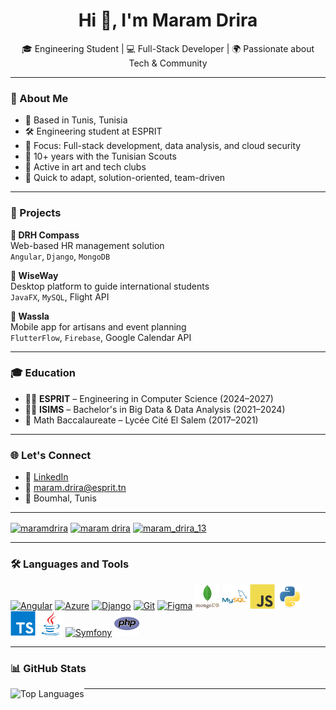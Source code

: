 <h1 align="center">Hi 👋, I'm Maram Drira</h1>

<p align="center">
  🎓 Engineering Student | 💻 Full-Stack Developer | 🌍 Passionate about Tech & Community
</p>

---

### 🧠 About Me

- 📍 Based in Tunis, Tunisia  
- 🛠️ Engineering student at ESPRIT  
- 🎯 Focus: Full-stack development, data analysis, and cloud security  
- 🤝 10+ years with the Tunisian Scouts  
- 🎨 Active in art and tech clubs  
- 🧩 Quick to adapt, solution-oriented, team-driven

---

### 🧪 Projects

**🔹 DRH Compass**  
Web-based HR management solution  
`Angular`, `Django`, `MongoDB`

**🔹 WiseWay**  
Desktop platform to guide international students  
`JavaFX`, `MySQL`, Flight API

**🔹 Wassla**  
Mobile app for artisans and event planning  
`FlutterFlow`, `Firebase`, Google Calendar API

---

### 🎓 Education

- 🧑‍🎓 **ESPRIT** – Engineering in Computer Science (2024–2027)  
- 🧑‍🎓 **ISIMS** – Bachelor's in Big Data & Data Analysis (2021–2024)  
- 📐 Math Baccalaureate – Lycée Cité El Salem (2017–2021)

---

### 🌐 Let's Connect

- 💼 [LinkedIn](https://www.linkedin.com/in/maramdrira)  
- 📧 maram.drira@esprit.tn  
- 📍 Boumhal, Tunis  

---

<p align="left">
<a href="https://linkedin.com/in/maramdrira" target="blank"><img align="center" src="https://raw.githubusercontent.com/rahuldkjain/github-profile-readme-generator/master/src/images/icons/Social/linked-in-alt.svg" alt="maramdrira" height="30" width="40" /></a>
<a href="https://fb.com/maram drira" target="blank"><img align="center" src="https://raw.githubusercontent.com/rahuldkjain/github-profile-readme-generator/master/src/images/icons/Social/facebook.svg" alt="maram drira" height="30" width="40" /></a>
<a href="https://instagram.com/maram_drira_13" target="blank"><img align="center" src="https://raw.githubusercontent.com/rahuldkjain/github-profile-readme-generator/master/src/images/icons/Social/instagram.svg" alt="maram_drira_13" height="30" width="40" /></a>
</p>

---

### 🛠️ Languages and Tools

<p align="left">
  <a href="https://angular.io" target="_blank"><img src="https://angular.io/assets/images/logos/angular/angular.svg" alt="Angular" width="40" height="40"/></a>
  <a href="https://azure.microsoft.com" target="_blank"><img src="https://www.vectorlogo.zone/logos/microsoft_azure/microsoft_azure-icon.svg" alt="Azure" width="40" height="40"/></a>
  <a href="https://www.djangoproject.com/" target="_blank"><img src="https://cdn.worldvectorlogo.com/logos/django.svg" alt="Django" width="40" height="40"/></a>
  <a href="https://git-scm.com/" target="_blank"><img src="https://www.vectorlogo.zone/logos/git-scm/git-scm-icon.svg" alt="Git" width="40" height="40"/></a>
  <a href="https://www.figma.com/" target="_blank"><img src="https://www.vectorlogo.zone/logos/figma/figma-icon.svg" alt="Figma" width="40" height="40"/></a>
  <a href="https://www.mongodb.com/" target="_blank"><img src="https://raw.githubusercontent.com/devicons/devicon/master/icons/mongodb/mongodb-original-wordmark.svg" alt="MongoDB" width="40" height="40"/></a>
  <a href="https://www.mysql.com/" target="_blank"><img src="https://raw.githubusercontent.com/devicons/devicon/master/icons/mysql/mysql-original-wordmark.svg" alt="MySQL" width="40" height="40"/></a>
  <a href="https://developer.mozilla.org/en-US/docs/Web/JavaScript" target="_blank"><img src="https://raw.githubusercontent.com/devicons/devicon/master/icons/javascript/javascript-original.svg" alt="JavaScript" width="40" height="40"/></a>
  <a href="https://www.python.org" target="_blank"><img src="https://raw.githubusercontent.com/devicons/devicon/master/icons/python/python-original.svg" alt="Python" width="40" height="40"/></a>
  <a href="https://www.typescriptlang.org/" target="_blank"><img src="https://raw.githubusercontent.com/devicons/devicon/master/icons/typescript/typescript-original.svg" alt="TypeScript" width="40" height="40"/></a>
  <a href="https://www.java.com" target="_blank"><img src="https://raw.githubusercontent.com/devicons/devicon/master/icons/java/java-original.svg" alt="Java" width="40" height="40"/></a>
  <a href="https://symfony.com" target="_blank"><img src="https://symfony.com/logos/symfony_black_03.svg" alt="Symfony" width="40" height="40"/></a>
  <a href="https://www.php.net" target="_blank"><img src="https://raw.githubusercontent.com/devicons/devicon/master/icons/php/php-original.svg" alt="PHP" width="40" height="40"/></a>
</p>

---

### 📊 GitHub Stats

<p>
  <img align="left" src="https://github-readme-stats.vercel.app/api/top-langs?username=maramdrira&show_icons=true&locale=en&layout=compact" alt="Top Languages" />
</p>

---



